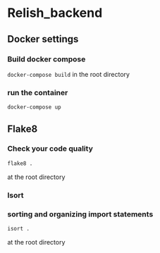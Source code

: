 # Relish_backend

## Docker settings
### Build docker compose
`docker-compose build`
in the root directory

### run the container
`docker-compose up`

## Flake8

### Check your code quality
```bash
flake8 .
```
at the root directory

### Isort

### sorting and organizing import statements
```bash
isort .
```
at the root directory
